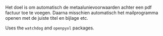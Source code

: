 Het doel is om automatisch de metaalunievoorwaarden achter een pdf factuur toe te voegen.
Daarna misschien automatisch het mailprogramma openen met de juiste titel en bijlage etc.

Uses the `watchdog` and `openpyxl` packages.